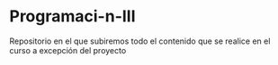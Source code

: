 # Programaci-n-III
 Repositorio en el que subiremos todo el contenido que se realice en el curso a excepción del proyecto

